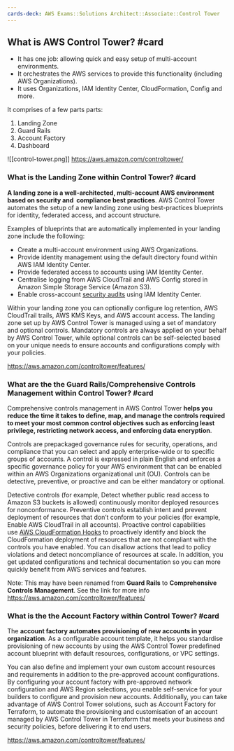 ```yaml
---
cards-deck: AWS Exams::Solutions Architect::Associate::Control Tower
---
```

## What is AWS Control Tower? #card

- It has one job: allowing quick and easy setup of multi-account environments.
- It orchestrates the AWS services to provide this functionality (including AWS Organizations).
- It uses Organizations, IAM Identity Center, CloudFormation, Config and more.

It comprises of a few parts parts:

1. Landing Zone
2. Guard Rails
3. Account Factory
4. Dashboard

![[control-tower.png]]
https://aws.amazon.com/controltower/

### What is the Landing Zone within Control Tower? #card

**A landing zone is a well-architected, multi-account AWS environment based on security and  compliance best practices**. AWS Control Tower automates the setup of a new landing zone using best-practices blueprints for identity, federated access, and account structure.

Examples of blueprints that are automatically implemented in your landing zone include the following:

- Create a multi-account environment using AWS Organizations.
- Provide identity management using the default directory found within AWS IAM Identity Center.
- Provide federated access to accounts using IAM Identity Center.
- Centralise logging from AWS CloudTrail and AWS Config stored in Amazon Simple Storage Service (Amazon S3).
- Enable cross-account [security audits](https://docs.aws.amazon.com/general/latest/gr/aws-security-audit-guide.html) using IAM Identity Center.

Within your landing zone you can optionally configure log retention, AWS CloudTrail trails, AWS KMS Keys, and AWS account access. The landing zone set up by AWS Control Tower is managed using a set of mandatory and optional controls. Mandatory controls are always applied on your behalf by AWS Control Tower, while optional controls can be self-selected based on your unique needs to ensure accounts and configurations comply with your policies.

https://aws.amazon.com/controltower/features/

### What are the the Guard Rails/Comprehensive Controls Management within Control Tower? #card

Comprehensive controls management in AWS Control Tower **helps you reduce the time it takes to define, map, and manage the controls required to meet your most common control objectives such as enforcing least privilege, restricting network access, and enforcing data encryption**.

Controls are prepackaged governance rules for security, operations, and compliance that you can select and apply enterprise-wide or to specific groups of accounts. A control is expressed in plain English and enforces a specific governance policy for your AWS environment that can be enabled within an AWS Organizations organizational unit (OU). Controls can be detective, preventive, or proactive and can be either mandatory or optional.

Detective controls (for example, Detect whether public read access to Amazon S3 buckets is allowed) continuously monitor deployed resources for nonconformance. Preventive controls establish intent and prevent deployment of resources that don’t conform to your policies (for example, Enable AWS CloudTrail in all accounts). Proactive control capabilities use [AWS CloudFormation Hooks](https://aws.amazon.com/blogs/mt/proactively-keep-resources-secure-and-compliant-with-aws-cloudformation-hooks/) to proactively identify and block the CloudFormation deployment of resources that are not compliant with the controls you have enabled. You can disallow actions that lead to policy violations and detect noncompliance of resources at scale. In addition, you get updated configurations and technical documentation so you can more quickly benefit from AWS services and features.

Note: This may have been renamed from **Guard Rails** to **Comprehensive Controls Management**. See the link for more info https://aws.amazon.com/controltower/features/

### What is the the Account Factory within Control Tower? #card

The **account factory automates provisioning of new accounts in your organization**. As a configurable account template, it helps you standardise provisioning of new accounts by using the AWS Control Tower predefined account blueprint with default resources, configurations, or VPC settings. 

You can also define and implement your own custom account resources and requirements in addition to the pre-approved account configurations. By configuring your account factory with pre-approved network configuration and AWS Region selections, you enable self-service for your builders to configure and provision new accounts. Additionally, you can take advantage of AWS Control Tower solutions, such as Account Factory for Terraform, to automate the provisioning and customisation of an account managed by AWS Control Tower in Terraform that meets your business and security policies, before delivering it to end users.

https://aws.amazon.com/controltower/features/


